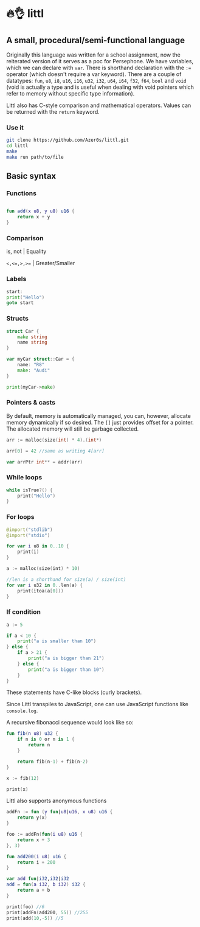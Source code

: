 # 🔥👌 littl

## A small, procedural/semi-functional language

Originally this language was written for a school assignment, now the reiterated version of it serves as a poc for Persephone. We have variables, which we can declare with `var`. There is shorthand declaration with the `:=` operator (which doesn't require a var keyword). There are a couple of datatypes: `fun`, `u8`, `i8`, `u16`, `i16`, `u32`, `i32`, `u64`, `i64`, `f32`, `f64`, `bool` and `void` (void is actually a type and is useful when dealing with void pointers which refer to memory without specific type information).

Littl also has C-style comparison and mathematical operators. Values can be returned with the `return` keyword.

### Use it

```bash
git clone https://github.com/Azer0s/littl.git
cd littl
make
make run path/to/file
```

## Basic syntax

### Functions

```kotlin

fun add(x u8, y u8) u16 {
    return x + y
}

```

### Comparison

is, not | Equality

`<,<=,>,>=` | Greater/Smaller

### Labels

```go
start:
print("Hello")
goto start
```

### Structs

```go
struct Car {
    make string
    name string
}

var myCar struct::Car = {
    name: "R8"
    make: "Audi"
}

print(myCar->make)
```

### Pointers & casts

By default, memory is automatically managed, you can, however, allocate memory dynamically if so desired.
The `[]` just provides offset for a pointer. The allocated memory will still be garbage collected.

```go
arr := malloc(size(int) * 4).(int*)

arr[0] = 42 //same as writing 4[arr]

var arrPtr int** = addr(arr)
```

### While loops

```kotlin
while isTrue?() {
    print("Hello")
}
```

### For loops

```kotlin
@import("stdlib")
@import("stdio")

for var i u8 in 0..10 {
    print(i)
}

a := malloc(size(int) * 10)

//len is a shorthand for size(a) / size(int)
for var i u32 in 0..len(a) {
    print(itoa(a[0]))
}
```

### If condition

```go
a := 5

if a < 10 {
    print("a is smaller than 10")
} else {
    if a > 21 {
        print("a is bigger than 21")
    } else {
        print("a is bigger than 10")
    }
}

```

These statements have C-like blocks (curly brackets).

Since Littl transpiles to JavaScript, one can use JavaScript functions like `console.log`.

A recursive fibonacci sequence would look like so:

```kotlin
fun fib(n u8) u32 {
    if n is 0 or n is 1 {
        return n
    }

    return fib(n-1) + fib(n-2)
}

x := fib(12)

print(x)
```

Littl also supports anonymous functions
```kotlin
addFn := fun (y fun|u8|u16, x u8) u16 {
    return y(x)
}

foo := addFn(fun(i u8) u16 {
    return x + 3
}, 3)

fun add200(i u8) u16 {
    return i + 200
}

var add fun|i32,i32|i32
add = fun(a i32, b i32) i32 {
    return a + b
}

print(foo) //6
print(addFn(add200, 55)) //255
print(add(10,-5)) //5
```
